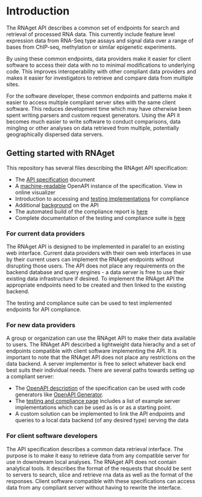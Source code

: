 # Introduction

The RNAget API describes a common set of endpoints for search and retrieval of processed RNA data. This currently include feature level expression data from RNA-Seq type assays and signal data over a range of bases from ChIP-seq, methylation or similar epigenetic experiments.

By using these common endpoints, data providers make it easier for client software to access their data with no to minimal modifications to underlying code. This improves interoperability with other compliant data providers and makes it easier for investigators to retrieve and compare data from multiple sites.

For the software developer, these common endpoints and patterns make it easier to access multiple compliant server sites with the same client software. This reduces development time which may have otherwise been spent writing parsers and custom request generators. Using the API it becomes much easier to write software to conduct comparisons, data mingling or other analyses on data retrieved from multiple, potentially geographically dispersed data servers.

## Getting started with RNAget

This repository has several files describing the RNAget API specification:

* The [API specification](https://github.com/ga4gh-rnaseq/schema/blob/master/rnaget.md) document
* A [machine-readable](https://github.com/ga4gh-rnaseq/schema/blob/master/rnaget-openapi.yaml) OpenAPI instance of the specification. View in online visualizer
* Introduction to accessing and [testing implementations](https://github.com/ga4gh-rnaseq/schema/blob/master/testing/README.md) for compliance
* Additional [background](https://github.com/ga4gh-rnaseq/schema/blob/master/rna_seq_design_notes.md) on the API
* The automated build of the compliance report is [here](https://ga4gh-rnaseq.github.io/rnaget-compliance-suite/report/)
* Complete documentation of the testing and compliance suite is [here](https://rnaget-compliance-suite.readthedocs.io/en/latest/)

### For current data providers

The RNAget API is designed to be implemented in parallel to an existing web interface. Current data providers with their own web interfaces in use by their current users can implement the RNAget endpoints without disrupting those users. The API does not place any requirements on the backend database and query engines - a data server is free to use their existing data infrastructure if desired. To implement the RNAget API the appropriate endpoints need to be created and then linked to the existing backend.

The testing and compliance suite can be used to test implemented endpoints for API compliance.

### For new data providers

A group or organization can use the RNAget API to make their data available to users. The RNAget API descirbed a lightweight data hierachy and a set of endpoints compatible with client software implementing the API. It is important to note that the RNAget API does not place any restrictions on the data backend. A server implementor is free to select whatever back end best suits their individual needs. There are several paths towards setting up a compliant server:

* The [OpenAPI description](https://github.com/ga4gh-rnaseq/schema/blob/master/rnaget-openapi.yaml) of the specification can be used with code generators like [OpenAPI Generator](https://github.com/OpenAPITools/openapi-generator).
* The [testing and compliance page](https://github.com/ga4gh-rnaseq/schema/blob/master/testing/README.md) includes a list of example server implementations which can be used as is or as a starting point.
* A custom solution can be implemented to link the API endpoints and queries to a local data backend (of any desired type) serving the data

### For client software developers

The API specification describes a common data retrieval interface. The purpose is to make it easy to retrieve data from any compatible server for use in downstream local analyses. The RNAget API does not contain analytical tools. It describes the format of the requests that should be sent to servers to search, slice and retrieve rna data as well as the format of the responses. Client software compatible with these specifications can access data from any compliant server without having to rewrite the interface.